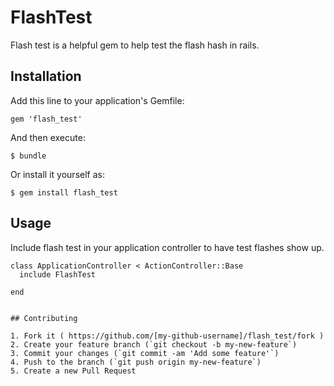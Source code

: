 # FlashTest

Flash test is a helpful gem to help test the flash hash in rails.

## Installation

Add this line to your application's Gemfile:

    gem 'flash_test'

And then execute:

    $ bundle

Or install it yourself as:

    $ gem install flash_test

## Usage

Include flash test in your application controller to have test flashes show up.
```
class ApplicationController < ActionController::Base
  include FlashTest

end


## Contributing

1. Fork it ( https://github.com/[my-github-username]/flash_test/fork )
2. Create your feature branch (`git checkout -b my-new-feature`)
3. Commit your changes (`git commit -am 'Add some feature'`)
4. Push to the branch (`git push origin my-new-feature`)
5. Create a new Pull Request
